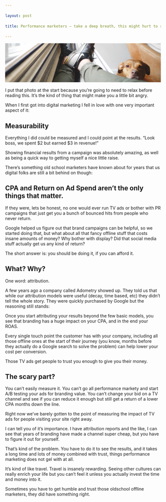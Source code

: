 ```yaml
---

layout: post

title: Performance marketers — take a deep breath, this might hurt to read

---
```


![time](/images/performance.jpg)

I put that photo at the start because you’re going to need to relax before reading this. It’s the kind of thing that might make you a little bit angry.

When I first got into digital marketing I fell in love with one very important aspect of it:

## Measurability

Everything I did could be measured and I could point at the results. “Look boss, we spent $2 but earned $3 in revenue!”

Showing financial results from a campaign was absolutely amazing, as well as being a quick way to getting myself a nice little raise.

There’s something old school marketers have known about for years that us digital folks are still a bit behind on though:

## CPA and Return on Ad Spend aren’t the only things that matter.
If they were, lets be honest, no one would ever run TV ads or bother with PR campaigns that just get you a bunch of bounced hits from people who never return.

Google helped us figure out that brand campaigns can be helpful, so we started doing that, but what about all that fancy offline stuff that costs insane amounts of money? Why bother with display? Did that social media stuff actually get us any kind of return?

The short answer is: you should be doing it, if you can afford it.

## What? Why?
One word: attribution.

A few years ago a company called Adometry showed up. They told us that while our attribution models were useful (decay, time based, etc) they didn’t tell the whole story. They were quickly purchased by Google but the reasoning still stands:

Once you start attributing your results beyond the few basic models, you see that branding has a huge impact on your CPA, and in the end your ROAS.

Every single touch point the customer has with your company, including all those offline ones at the start of their journey (you know, months before they actually do a Google search to solve the problem) can help lower your cost per conversion.

Those TV ads get people to trust you enough to give you their money.

## The scary part?
You can’t easily measure it. You can’t go all performance markety and start A/B testing your ads for branding value. You can’t change your bid on a TV channel and see if you can reduce it enough but still get a return of a lower CPA months down the line.

Right now we’ve barely gotten to the point of measuring the impact of TV ads for people visiting your site right away.

I can tell you of it’s importance. I have attribution reports and the like, I can see that years of branding have made a channel super cheap, but you have to figure it out for yourself.

That’s kind of the problem. You have to do it to see the results, and it takes a long time and lots of money combined with trust, things performance marketing does not gel with at all.

It’s kind of like travel. Travel is insanely rewarding. Seeing other cultures can really enrich your life but you can’t feel it unless you actually invest the time and money into it.

Sometimes you have to get humble and trust those oldschool offline marketers, they did have something right.
